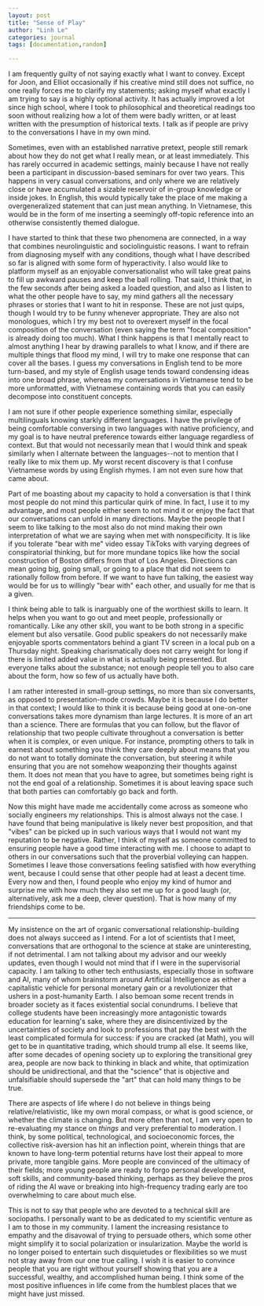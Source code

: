 ```yaml
---
layout: post
title: "Sense of Play"
author: "Linh Le"
categories: journal
tags: [documentation,random]

---
```

I am frequently guilty of not saying exactly what I want to convey. Except for Joon, and Elliot occasionally if his creative mind still does not suffice, no one really forces me to clarify my statements; asking myself what exactly I am trying to say is a highly optional activity. It has actually improved a lot since high school, where I took to philosophical and theoretical readings too soon without realizing how a lot of them were badly written, or at least written with the presumption of historical texts. I talk as if people are privy to the conversations I have in my own mind.

Sometimes, even with an established narrative pretext, people still remark about how they do not get what I really mean, or at least immediately. This has rarely occurred in academic settings, mainly because I have not really been a participant in discussion-based seminars for over two years. This happens in very casual conversations, and only where we are relatively close or have accumulated a sizable reservoir of in-group knowledge or inside jokes. In English, this would typically take the place of me making a overgeneralized statement that can just mean anything. In Vietnamese, this would be in the form of me inserting a seemingly off-topic reference into an otherwise consistently themed dialogue.

I have started to think that these two phenomena are connected, in a way that combines neurolinguistic and sociolinguistic reasons. I want to refrain from diagnosing myself with any conditions, though what I have described so far is aligned with some form of hyperactivity. I also would like to platform myself as an enjoyable conversationalist who will take great pains to fill up awkward pauses and keep the ball rolling. That said, I think that, in the few seconds after being asked a loaded question, and also as I listen to what the other people have to say, my mind gathers all the necessary phrases or stories that I want to hit in response. These are not just quips, though I would try to be funny whenever appropriate. They are also not monologues, which I try my best not to overexert myself in the focal composition of the conversation (even saying the term "focal composition" is already doing too much). What I think happens is that I mentally react to almost anything I hear by drawing parallels to what I know, and if there are multiple things that flood my mind, I will try to make one response that can cover all the bases. I guess my conversations in English tend to be more turn-based, and my style of English usage tends toward condensing ideas into one broad phrase, whereas my conversations in Vietnamese tend to be more unformatted, with Vietnamese containing words that you can easily decompose into constituent concepts.

I am not sure if other people experience something similar, especially multilinguals knowing starkly different languages. I have the privilege of being comfortable conversing in two languages with native proficiency, and my goal is to have neutral preference towards either language regardless of context. But that would not necessarily mean that I would think and speak similarly when I alternate between the languages--not to mention that I really like to mix them up. My worst recent discovery is that I confuse Vietnamese words by using English rhymes. I am not even sure how that came about.

Part of me boasting about my capacity to hold a conversation is that I think most people do not mind this particular quirk of mine. In fact, I use it to my advantage, and most people either seem to not mind it or enjoy the fact that our conversations can unfold in many directions. Maybe the people that I seem to like talking to the most also do not mind making their own interpretation of what we are saying when met with nonspecificity. It is like if you tolerate "bear with me" video essay TikToks with varying degrees of conspiratorial thinking, but for more mundane topics like how the social construction of Boston differs from that of Los Angeles. Directions can mean going big, going small, or going to a place that did not seem to rationally follow from before. If we want to have fun talking, the easiest way would be for us to willingly "bear with" each other, and usually for me that is a given.

I think being able to talk is inarguably one of the worthiest skills to learn. It helps when you want to go out and meet people, professionally or romantically. Like any other skill, you want to be both strong in a specific element but also versatile. Good public speakers do not necessarily make enjoyable sports commentators behind a giant TV screen in a local pub on a Thursday night. Speaking charismatically does not carry weight for long if there is limited added value in what is actually being presented. But everyone talks about the substance; not enough people tell you to also care about the form, how so few of us actually have both.

I am rather interested in small-group settings, no more than six conversants, as opposed to presentation-mode crowds. Maybe it is because I do better in that context; I would like to think it is because being good at one-on-one conversations takes more dynamism than large lectures. It is more of an art than a science. There are formulas that you can follow, but the flavor of relationship that two people cultivate throughout a conversation is better when it is complex, or even unique. For instance, prompting others to talk in earnest about something you think they care deeply about means that you do not want to totally dominate the conversation, but steering it while ensuring that you are not somehow weaponzing their thoughts against them. It does not mean that you have to agree, but sometimes being right is not the end goal of a relationship. Sometimes it is about leaving space such that both parties can comfortably go back and forth.

Now this might have made me accidentally come across as someone who socially engineers my relationships. This is almost always not the case. I have found that being manipulative is likely never best proposition, and that "vibes" can be picked up in such various ways that I would not want my reputation to be negative. Rather, I think of myself as someone committed to ensuring people have a good time interacting with me. I choose to adapt to others in our conversations such that the proverbial volleying can happen. Sometimes I leave those conversations feeling satisfied with how everything went, because I could sense that other people had at least a decent time. Every now and then, I found people who enjoy my kind of humor and surprise me with how much they also set me up for a good laugh (or, alternatively, ask me a deep, clever question). That is how many of my friendships come to be.

---

My insistence on the art of organic conversational relationship-building does not always succeed as I intend. For a lot of scientists that I meet, conversations that are orthogonal to the science at stake are uninteresting, if not detrimental. I am not talking about my advisor and our weekly updates, even though I would not mind that if I were in the supervisorial capacity. I am talking to other tech enthusiasts, especially those in software and AI, many of whom brainstorm around Artificial Intelligence as either a capitalistic vehicle for personal monetary gain or a revolutionizer that ushers in a post-humanity Earth. I also bemoan some recent trends in broader society as it faces existential social conundrums. I believe that college students have been increasingly more antagonistic towards education for learning's sake, where they are disincentivized by the uncertainties of society and look to professions that pay the best with the least complicated formula for success: if you are cracked (at Math), you will get to be in quantitative trading, which should trump all else. It seems like, after some decades of opening society up to exploring the transitional grey area, people are now back to thinking in black and white, that optimization should be unidirectional, and that the "science" that is objective and unfalsifiable should supersede the "art" that can hold many things to be true.

There are aspects of life where I do not believe in things being relative/relativistic, like my own moral compass, or what is good science, or whether the climate is changing. But more often than not, I am very open to re-evaluating my stance on <em>things</em> and very preferential to moderation. I think, by some political, technological, and socioeconomic forces, the collective risk-aversion has hit an inflection point, wherein things that are known to have long-term potential returns have lost their appeal to more private, more tangible gains. More people are convinced of the ultimacy of their fields; more young people are ready to forgo personal development, soft skills, and community-based thinking, perhaps as they believe the pros of riding the AI wave or breaking into high-frequency trading early are too overwhelming to care about much else.

This is not to say that people who are devoted to a technical skill are sociopaths. I personally want to be as dedicated to my scientific venture as I am to those in my community. I lament the increasing resistance to empathy and the disavowal of trying to persuade others, which some other might simplify it to social polarization or insularization. Maybe the world is no longer poised to entertain such disquietudes or flexibilities so we must not stray away from our one true calling. I wish it is easier to convince people that you are right without yourself showing that you are a successful, wealthy, and accomplished human being. I think some of the most positive influences in life come from the humblest places that we might have just missed. 